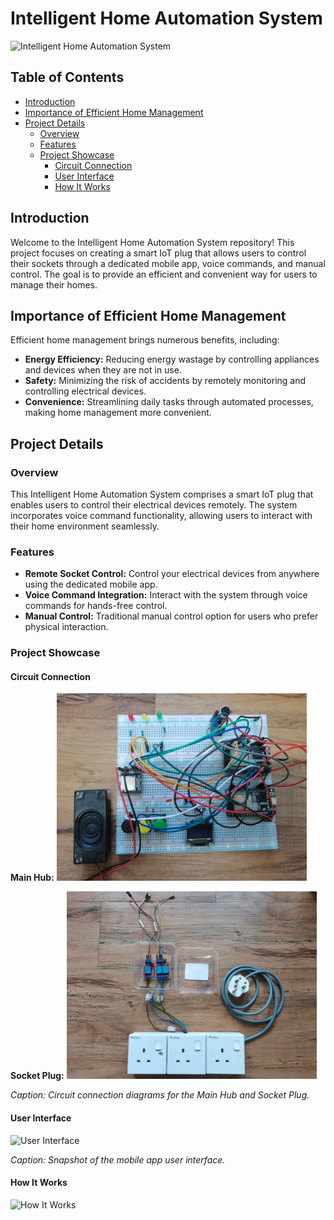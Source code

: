 # Intelligent Home Automation System

<img src="https://miro.medium.com/v2/resize:fit:1400/0*9R3WH9hpAaHHaCfa.jpg" alt="Intelligent Home Automation System" width="1000"/>

## Table of Contents

- [Introduction](#introduction)
- [Importance of Efficient Home Management](#importance-of-efficient-home-management)
- [Project Details](#project-details)
  - [Overview](#overview)
  - [Features](#features)
  - [Project Showcase](#project-showcase)
    - [Circuit Connection](#circuit-connection)
    - [User Interface](#user-interface)
    - [How It Works](#how-it-works)

## Introduction

Welcome to the Intelligent Home Automation System repository! This project focuses on creating a smart IoT plug that allows users to control their sockets through a dedicated mobile app, voice commands, and manual control. The goal is to provide an efficient and convenient way for users to manage their homes.

## Importance of Efficient Home Management

Efficient home management brings numerous benefits, including:

- **Energy Efficiency:** Reducing energy wastage by controlling appliances and devices when they are not in use.
- **Safety:** Minimizing the risk of accidents by remotely monitoring and controlling electrical devices.
- **Convenience:** Streamlining daily tasks through automated processes, making home management more convenient.

## Project Details

### Overview

This Intelligent Home Automation System comprises a smart IoT plug that enables users to control their electrical devices remotely. The system incorporates voice command functionality, allowing users to interact with their home environment seamlessly.

### Features

- **Remote Socket Control:** Control your electrical devices from anywhere using the dedicated mobile app.
- **Voice Command Integration:** Interact with the system through voice commands for hands-free control.
- **Manual Control:** Traditional manual control option for users who prefer physical interaction.

### Project Showcase

#### Circuit Connection

**Main Hub:**
<img src="https://github.com/chingkx777/IOT-Smart-Plug-Effortless-On-Off-Automation/blob/main/Main%20Hub%20Connection.jpg" alt="Main Hub Connection" width="400" height="300">

**Socket Plug:**
<img src="https://github.com/chingkx777/IOT-Smart-Plug-Effortless-On-Off-Automation/blob/main/Socket%20Plug%20Connection.jpg" alt="Socket Plug Connection" width="400" height="300">

*Caption: Circuit connection diagrams for the Main Hub and Socket Plug.*

#### User Interface

![User Interface](images/user_interface.png)

*Caption: Snapshot of the mobile app user interface.*

#### How It Works

![How It Works](images/how_it_works.png)
